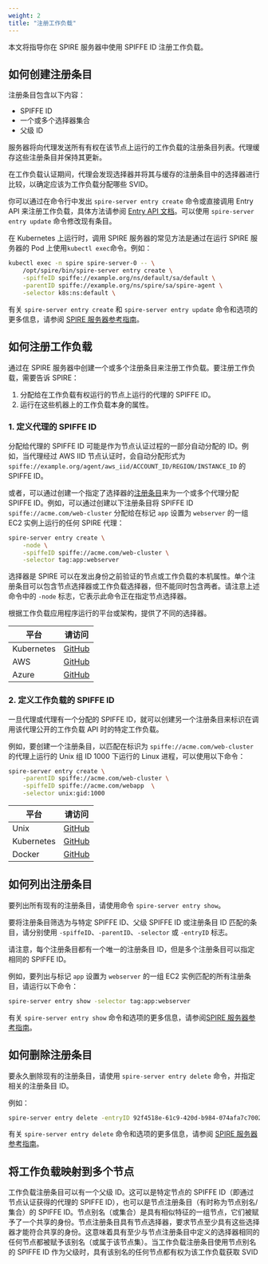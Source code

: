 ```yaml
---
weight: 2
title: "注册工作负载"
---
```


本文将指导你在 SPIRE 服务器中使用 SPIFFE ID 注册工作负载。

## 如何创建注册条目

注册条目包含以下内容：

- SPIFFE ID
- 一个或多个选择器集合
- 父级 ID

服务器将向代理发送所有有权在该节点上运行的工作负载的注册条目列表。代理缓存这些注册条目并保持其更新。

在工作负载认证期间，代理会发现选择器并将其与缓存的注册条目中的选择器进行比较，以确定应该为工作负载分配哪些 SVID。

你可以通过在命令行中发出 `spire-server entry create` 命令或直接调用 Entry API 来注册工作负载，具体方法请参阅 [Entry API 文档](https://github.com/spiffe/spire-api-sdk/blob/v1.8.2/proto/spire/api/server/entry/v1/entry.proto)。可以使用 `spire-server entry update` 命令修改现有条目。

在 Kubernetes 上运行时，调用 SPIRE 服务器的常见方法是通过在运行 SPIRE 服务器的 Pod 上使用`kubectl exec`命令。例如：

```bash
kubectl exec -n spire spire-server-0 -- \
    /opt/spire/bin/spire-server entry create \
    -spiffeID spiffe://example.org/ns/default/sa/default \
    -parentID spiffe://example.org/ns/spire/sa/spire-agent \
    -selector k8s:ns:default \
```

有关 `spire-server entry create` 和 `spire-server entry update` 命令和选项的更多信息，请参阅 [SPIRE 服务器参考指南](https://spiffe.io/docs/latest/deploying/spire_server/)。

## 如何注册工作负载

通过在 SPIRE 服务器中创建一个或多个注册条目来注册工作负载。要注册工作负载，需要告诉 SPIRE：

1. 分配给在工作负载有权运行的节点上运行的代理的 SPIFFE ID。
2. 运行在这些机器上的工作负载本身的属性。

### 1. 定义代理的 SPIFFE ID

分配给代理的 SPIFFE ID 可能是作为节点认证过程的一部分自动分配的 ID。例如，当代理经过 AWS IID 节点认证时，会自动分配形式为 `spiffe://example.org/agent/aws_iid/ACCOUNT_ID/REGION/INSTANCE_ID` 的 SPIFFE ID。

或者，可以通过创建一个指定了选择器的[注册条目](https://spiffe.io/docs/latest/deploying/registering/#create-registration-entry)来为一个或多个代理分配 SPIFFE ID。例如，可以通过创建以下注册条目将 SPIFFE ID  `spiffe://acme.com/web-cluster` 分配给在标记 `app` 设置为 `webserver` 的一组 EC2 实例上运行的任何 SPIRE 代理：

```bash
spire-server entry create \
    -node \
    -spiffeID spiffe://acme.com/web-cluster \
    -selector tag:app:webserver
```

选择器是 SPIRE 可以在发出身份之前验证的节点或工作负载的本机属性。单个注册条目可以包含节点选择器或工作负载选择器，但不能同时包含两者。请注意上述命令中的 `-node` 标志，它表示此命令正在指定节点选择器。

根据工作负载应用程序运行的平台或架构，提供了不同的选择器。

| 平台       | 请访问                                                       |
| ---------- | ------------------------------------------------------------ |
| Kubernetes | [GitHub](https://github.com/spiffe/spire/blob/v1.8.2/doc/plugin_server_nodeattestor_k8s_sat.md) |
| AWS        | [GitHub](https://github.com/spiffe/spire/blob/v1.8.2/doc/plugin_server_nodeattestor_aws_iid.md) |
| Azure      | [GitHub](https://github.com/spiffe/spire/blob/v1.8.2/doc/plugin_server_noderesolver_azure_msi.md) |

### 2. 定义工作负载的 SPIFFE ID

一旦代理或代理有一个分配的 SPIFFE ID，就可以创建另一个注册条目来标识在调用该代理公开的工作负载 API 时的特定工作负载。

例如，要创建一个注册条目，以匹配在标识为 `spiffe://acme.com/web-cluster` 的代理上运行的 Unix 组 ID 1000 下运行的 Linux 进程，可以使用以下命令：

```bash
spire-server entry create \
    -parentID spiffe://acme.com/web-cluster \
    -spiffeID spiffe://acme.com/webapp  \
    -selector unix:gid:1000
```

| 平台       | 请访问                                                       |
| ---------- | ------------------------------------------------------------ |
| Unix       | [GitHub](https://github.com/spiffe/spire/blob/v1.8.2/doc/plugin_agent_workloadattestor_unix.md) |
| Kubernetes | [GitHub](https://github.com/spiffe/spire/blob/v1.8.2/doc/plugin_agent_workloadattestor_k8s.md) |
| Docker     | [GitHub](https://github.com/spiffe/spire/blob/v1.8.2/doc/plugin_agent_workloadattestor_docker.md) |

## 如何列出注册条目

要列出所有现有的注册条目，请使用命令 `spire-server entry show`。

要将注册条目筛选为与特定 SPIFFE ID、父级 SPIFFE ID 或注册条目 ID 匹配的条目，请分别使用 `-spiffeID`、`-parentID`、`-selector` 或 `-entryID` 标志。

请注意，每个注册条目都有一个唯一的注册条目 ID，但是多个注册条目可以指定相同的 SPIFFE ID。

例如，要列出与标记 `app` 设置为 `webserver` 的一组 EC2 实例匹配的所有注册条目，请运行以下命令：

```bash
spire-server entry show -selector tag:app:webserver
```

有关 `spire-server entry show` 命令和选项的更多信息，请参阅[SPIRE 服务器参考指南](https://spiffe.io/docs/latest/deploying/spire_server/)。

## 如何删除注册条目

要永久删除现有的注册条目，请使用 `spire-server entry delete` 命令，并指定相关的注册条目 ID。

例如：

```bash
spire-server entry delete -entryID 92f4518e-61c9-420d-b984-074afa7c7002
```

有关 `spire-server entry delete` 命令和选项的更多信息，请参阅  [SPIRE 服务器参考指南](https://spiffe.io/docs/latest/deploying/spire_server/)。

## 将工作负载映射到多个节点

工作负载注册条目可以有一个父级 ID。这可以是特定节点的 SPIFFE ID（即通过节点认证获得的代理的 SPIFFE ID），也可以是节点注册条目（有时称为节点别名/集合）的 SPIFFE ID。节点别名（或集合）是具有相似特征的一组节点，它们被赋予了一个共享的身份。节点注册条目具有节点选择器，要求节点至少具有这些选择器才能符合共享的身份。这意味着具有至少与节点注册条目中定义的选择器相同的任何节点都被赋予该别名（或属于该节点集）。当工作负载注册条目使用节点别名的 SPIFFE ID 作为父级时，具有该别名的任何节点都有权为该工作负载获取 SVID
